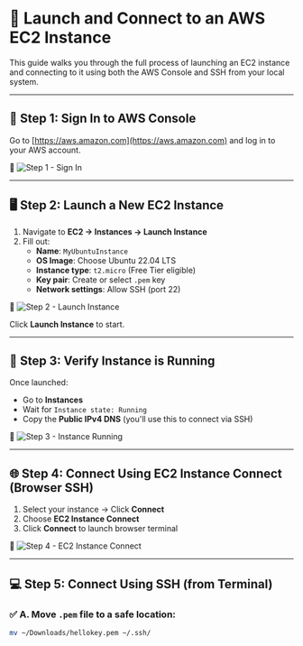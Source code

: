 # 🚀 Launch and Connect to an AWS EC2 Instance

This guide walks you through the full process of launching an EC2 instance and connecting to it using both the AWS Console and SSH from your local system.

---

## 🧱 Step 1: Sign In to AWS Console

Go to [https://aws.amazon.com](https://aws.amazon.com) and log in to your AWS account.

📸 ![Step 1 - Sign In](<img width="940" height="480" alt="image" src="https://github.com/user-attachments/assets/1856f56a-00d8-4d0e-b28a-5a2c9f01cc02" />
)

---

## 🖥️ Step 2: Launch a New EC2 Instance

1. Navigate to **EC2 → Instances → Launch Instance**
2. Fill out:
   - **Name**: `MyUbuntuInstance`
   - **OS Image**: Choose Ubuntu 22.04 LTS
   - **Instance type**: `t2.micro` (Free Tier eligible)
   - **Key pair**: Create or select `.pem` key
   - **Network settings**: Allow SSH (port 22)

📸 ![Step 2 - Launch Instance](https://via.placeholder.com/800x400?text=Launch+Instance+Screen)

Click **Launch Instance** to start.

---

## 📡 Step 3: Verify Instance is Running

Once launched:
- Go to **Instances**
- Wait for `Instance state: Running`
- Copy the **Public IPv4 DNS** (you'll use this to connect via SSH)

📸 ![Step 3 - Instance Running](https://via.placeholder.com/800x400?text=Instance+Running)

---

## 🌐 Step 4: Connect Using EC2 Instance Connect (Browser SSH)

1. Select your instance → Click **Connect**
2. Choose **EC2 Instance Connect**
3. Click **Connect** to launch browser terminal

📸 ![Step 4 - EC2 Instance Connect](https://via.placeholder.com/800x400?text=Browser+SSH+Connection)

---

## 💻 Step 5: Connect Using SSH (from Terminal)

### ✅ A. Move `.pem` file to a safe location:

```bash
mv ~/Downloads/hellokey.pem ~/.ssh/
